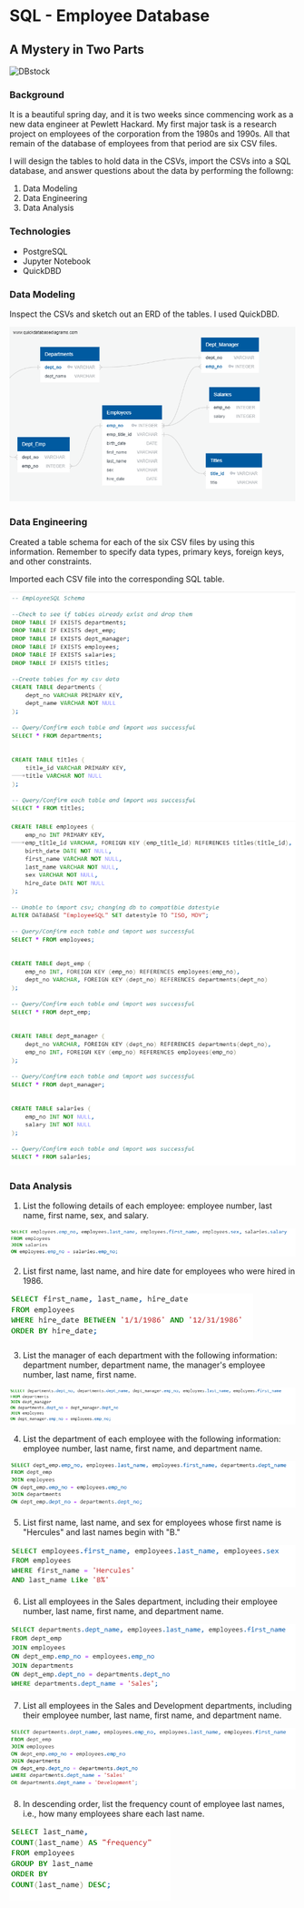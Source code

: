 # SQL - Employee Database
## A Mystery in Two Parts

![DBstock](/images/DBstock.jpeg)

### Background

It is a beautiful spring day, and it is two weeks since commencing work as a new data engineer at Pewlett Hackard. My first major task is a research project on employees of the corporation from the 1980s and 1990s. All that remain of the database of employees from that period are six CSV files.

I will design the tables to hold data in the CSVs, import the CSVs into a SQL database, and answer questions about the data by performing the followng:

1. Data Modeling
2. Data Engineering
3. Data Analysis

### Technologies

* PostgreSQL
* Jupyter Notebook
* QuickDBD

### Data Modeling

Inspect the CSVs and sketch out an ERD of the tables. I used QuickDBD.

![Employees_ERD](/images/Employees_ERD.png)

### Data Engineering

Created a table schema for each of the six CSV files by using this information. Remember to specify data types, primary keys, foreign keys, and other constraints.

Imported each CSV file into the corresponding SQL table.

![SQLsch1](/images/SQLsch1.PNG)
![SQLsch2](/images/SQLsch2.PNG)

### Data Analysis

1. List the following details of each employee: employee number, last name, first name, sex, and salary.

![SQLda1](/images/SQLda1.PNG)

2. List first name, last name, and hire date for employees who were hired in 1986.

![SQLda2](/images/SQLda2.PNG)

3. List the manager of each department with the following information: department number, department name, the manager's employee number, last name, first name.

![SQLda3](/images/SQLda3.PNG)

4. List the department of each employee with the following information: employee number, last name, first name, and department name.

![SQLda4](/images/SQLda4.PNG)

5. List first name, last name, and sex for employees whose first name is "Hercules" and last names begin with "B."

![SQLda5](/images/SQLda5.PNG)

6. List all employees in the Sales department, including their employee number, last name, first name, and department name.

![SQLda6](/images/SQLda6.PNG)

7. List all employees in the Sales and Development departments, including their employee number, last name, first name, and department name.

![SQLda7](/images/SQLda7.PNG)

8. In descending order, list the frequency count of employee last names, i.e., how many employees share each last name.

![SQLda8](/images/SQLda8.PNG)

